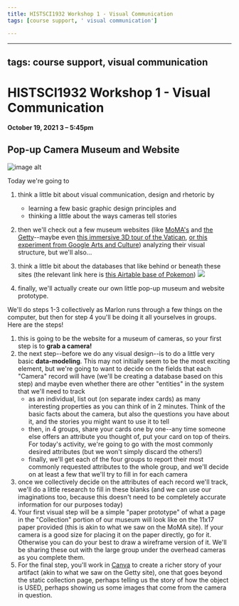 ```yaml
---
title: HISTSCI1932 Workshop 1 - Visual Communication
tags: [course support, ' visual communication']

---
```


---
tags: course support, visual communication
---

# HISTSCI1932 Workshop 1 - Visual Communication
**October 19, 2021 3 – 5:45pm**

## Pop-up Camera Museum and Website

![image alt](https://media.istockphoto.com/photos/mans-hand-holds-an-old-film-camera-on-a-yellow-bright-background-picture-id1199145848?k=20&m=1199145848&s=170667a&w=0&h=IMPt3Z-4Wqo89WPMWYAUQQdflRbcpyj5KNflsdoxhWc=)

Today we're going to 
1. think a little bit about visual communication, design and rhetoric by
    * learning a few basic graphic design principles and
    * thinking a little about the ways cameras tell stories
2. then we'll check out a few museum websites (like [MoMA's](https://www.moma.org/artists/2963) and [the Getty](https://artsandculture.google.com/story/hgURK27kXuoYng?hl=en)--maybe even [this immersive 3D tour of the Vatican](https://www.youvisit.com/tour/vatican), [or this experiment from Google Arts and Culture](https://artsexperiments.withgoogle.com/freefall/random)) analyzing their visual structure, but we'll also... 
4. think a little bit about the databases that like behind or beneath these sites (the relevant link here is [this Airtable base of Pokemon](https://www.airtable.com/universe/expBnjEvgt28vYKbG/the-airtable-pokedex)) ![](https://i.imgur.com/COYoiNz.jpg)

4. finally, we'll actually create our own little pop-up museum and website prototype.

We'll do steps 1-3 collectively as Marlon runs through a few things on the computer, but then for step 4 you'll be doing it all yourselves in groups. Here are the steps!

1. this is going to be the website for a museum of cameras, so your first step is to **grab a camera!**
2. the next step--before we do any visual design--is to do a little very basic **data-modeling**. This may not initially seem to be the most exciting element, but we're going to want to decide on the fields that each "Camera" record will have (we'll be creating a database based on this step) and maybe even whether there are other "entities" in the system that we'll need to track
    * as an individual, list out (on separate index cards) as many interesting properties as you can think of in 2 minutes. Think of the basic facts about the camera, but also the questions you have about it, and the stories you might want to use it to tell
    * then, in 4 groups, share your cards one by one--any time someone else offers an attribute you thought of, put your card on top of theirs. For today's activity, we're going to go with the most commonly desired attributes (but we won't simply discard the others!)
    * finally, we'll get each of the four groups to report their most commonly requested attributes to the whole group, and we'll decide on at least a few that we'll try to fill in for each camera
4. once we collectively decide on the attributes of each record we'll track, we'll do a little research to fill in these blanks (and we can use our imaginations too, because this doesn't need to be completely accurate information for our purposes today)
5. Your first visual step will be a simple "paper prototype" of what a page in the "Collection" portion of our museum will look like on the 11x17 paper provided (this is akin to what we saw on the MoMA site). If your camera is a good size for placing it on the paper directly, go for it. Otherwise you can do your best to draw a wireframe version of it. We'll be sharing these out with the large group under the overhead cameras as you complete them.
6. For the final step, you'll work in [Canva](https://www.canva.com/) to create a richer story of your artifact (akin to what we saw on the Getty site), one that goes beyond the static collection page, perhaps telling us the story of how the object is USED, perhaps showing us some images that come from the camera in question.
